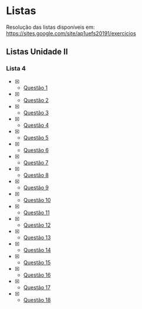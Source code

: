 # Listas

Resolução das listas disponíveis em: https://sites.google.com/site/ap1uefs20191/exercicios

<h2> Listas Unidade II </h2>
<h3>Lista 4 </h3>
  
- [X] - <a href="https://github.com/antonyaraujo/Listas/blob/master/Lista04/Questao1.py">Questão 1</a>
- [X] - <a href="https://github.com/antonyaraujo/Listas/blob/master/Lista04/Questao2.py">Questão 2</a>
- [X] - <a href="https://github.com/antonyaraujo/Listas/blob/master/Lista04/Questao3.py">Questão 3</a>
- [X] - <a href="https://github.com/antonyaraujo/Listas/blob/master/Lista04/Questao4.py">Questão 4</a>
- [X] - <a href="https://github.com/antonyaraujo/Listas/blob/master/Lista04/Questao5.py">Questão 5</a>
- [X] - <a href="https://github.com/antonyaraujo/Listas/blob/master/Lista04/Questao6.py">Questão 6</a>
- [X] - <a href="https://github.com/antonyaraujo/Listas/blob/master/Lista04/Questao7.py">Questão 7</a>
- [X] - <a href="https://github.com/antonyaraujo/Listas/blob/master/Lista04/Questao8.py">Questão 8</a>
- [X] - <a href="https://github.com/antonyaraujo/Listas/blob/master/Lista04/Questao9.py">Questão 9</a>
- [X] - <a href="https://github.com/antonyaraujo/Listas/blob/master/Lista04/Questao10.py">Questão 10</a>
- [X] - <a href="https://github.com/antonyaraujo/Listas/blob/master/Lista04/Questao11.py">Questão 11</a>
- [x] - <a href="https://github.com/antonyaraujo/Listas/blob/master/Lista04/Questao12.py">Questão 12</a>
- [x] - <a href="https://github.com/antonyaraujo/Listas/blob/master/Lista04/Questao13.py">Questão 13</a>
- [X] - <a href="https://github.com/antonyaraujo/Listas/blob/master/Lista04/Questao14.py">Questão 14</a>
- [X] - <a href="https://github.com/antonyaraujo/Listas/blob/master/Lista04/Questao15.py">Questão 15</a>
- [X] - <a href="https://github.com/antonyaraujo/Listas/blob/master/Lista04/Questao16.py">Questão 16</a>
- [X] - <a href="https://github.com/antonyaraujo/Listas/blob/master/Lista04/Questao17.py">Questão 17</a>
- [X] - <a href="https://github.com/antonyaraujo/Listas/blob/master/Lista04/Questao18.py">Questão 18</a>
